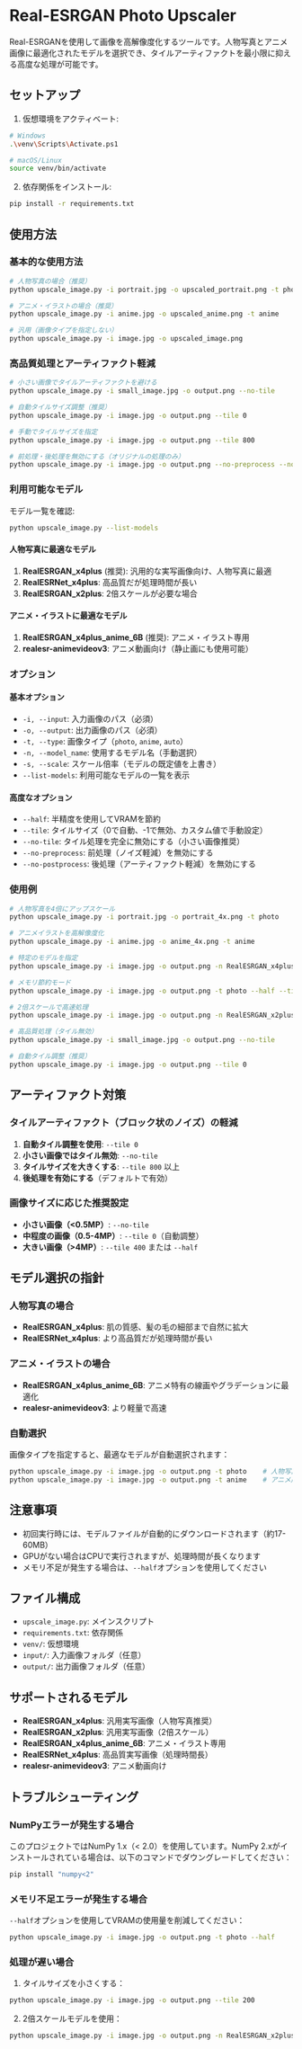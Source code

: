 # Real-ESRGAN Photo Upscaler

Real-ESRGANを使用して画像を高解像度化するツールです。人物写真とアニメ画像に最適化されたモデルを選択でき、タイルアーティファクトを最小限に抑える高度な処理が可能です。

## セットアップ

1. 仮想環境をアクティベート:
```bash
# Windows
.\venv\Scripts\Activate.ps1

# macOS/Linux
source venv/bin/activate
```

2. 依存関係をインストール:
```bash
pip install -r requirements.txt
```

## 使用方法

### 基本的な使用方法

```bash
# 人物写真の場合（推奨）
python upscale_image.py -i portrait.jpg -o upscaled_portrait.png -t photo

# アニメ・イラストの場合（推奨）
python upscale_image.py -i anime.jpg -o upscaled_anime.png -t anime

# 汎用（画像タイプを指定しない）
python upscale_image.py -i image.jpg -o upscaled_image.png
```

### 高品質処理とアーティファクト軽減

```bash
# 小さい画像でタイルアーティファクトを避ける
python upscale_image.py -i small_image.jpg -o output.png --no-tile

# 自動タイルサイズ調整（推奨）
python upscale_image.py -i image.jpg -o output.png --tile 0

# 手動でタイルサイズを指定
python upscale_image.py -i image.jpg -o output.png --tile 800

# 前処理・後処理を無効にする（オリジナルの処理のみ）
python upscale_image.py -i image.jpg -o output.png --no-preprocess --no-postprocess
```

### 利用可能なモデル

モデル一覧を確認:
```bash
python upscale_image.py --list-models
```

#### 人物写真に最適なモデル

1. **RealESRGAN_x4plus** (推奨): 汎用的な実写画像向け、人物写真に最適
2. **RealESRNet_x4plus**: 高品質だが処理時間が長い
3. **RealESRGAN_x2plus**: 2倍スケールが必要な場合

#### アニメ・イラストに最適なモデル

1. **RealESRGAN_x4plus_anime_6B** (推奨): アニメ・イラスト専用
2. **realesr-animevideov3**: アニメ動画向け（静止画にも使用可能）

### オプション

#### 基本オプション
- `-i, --input`: 入力画像のパス（必須）
- `-o, --output`: 出力画像のパス（必須）
- `-t, --type`: 画像タイプ（`photo`, `anime`, `auto`）
- `-n, --model_name`: 使用するモデル名（手動選択）
- `-s, --scale`: スケール倍率（モデルの既定値を上書き）
- `--list-models`: 利用可能なモデルの一覧を表示

#### 高度なオプション
- `--half`: 半精度を使用してVRAMを節約
- `--tile`: タイルサイズ（0で自動、-1で無効、カスタム値で手動設定）
- `--no-tile`: タイル処理を完全に無効にする（小さい画像推奨）
- `--no-preprocess`: 前処理（ノイズ軽減）を無効にする
- `--no-postprocess`: 後処理（アーティファクト軽減）を無効にする

### 使用例

```bash
# 人物写真を4倍にアップスケール
python upscale_image.py -i portrait.jpg -o portrait_4x.png -t photo

# アニメイラストを高解像度化
python upscale_image.py -i anime.jpg -o anime_4x.png -t anime

# 特定のモデルを指定
python upscale_image.py -i image.jpg -o output.png -n RealESRGAN_x4plus

# メモリ節約モード
python upscale_image.py -i image.jpg -o output.png -t photo --half --tile 200

# 2倍スケールで高速処理
python upscale_image.py -i image.jpg -o output.png -n RealESRGAN_x2plus

# 高品質処理（タイル無効）
python upscale_image.py -i small_image.jpg -o output.png --no-tile

# 自動タイル調整（推奨）
python upscale_image.py -i image.jpg -o output.png --tile 0
```

## アーティファクト対策

### タイルアーティファクト（ブロック状のノイズ）の軽減

1. **自動タイル調整を使用**: `--tile 0`
2. **小さい画像ではタイル無効**: `--no-tile`
3. **タイルサイズを大きくする**: `--tile 800` 以上
4. **後処理を有効にする**（デフォルトで有効）

### 画像サイズに応じた推奨設定

- **小さい画像（<0.5MP）**: `--no-tile`
- **中程度の画像（0.5-4MP）**: `--tile 0`（自動調整）
- **大きい画像（>4MP）**: `--tile 400` または `--half`

## モデル選択の指針

### 人物写真の場合
- **RealESRGAN_x4plus**: 肌の質感、髪の毛の細部まで自然に拡大
- **RealESRNet_x4plus**: より高品質だが処理時間が長い

### アニメ・イラストの場合
- **RealESRGAN_x4plus_anime_6B**: アニメ特有の線画やグラデーションに最適化
- **realesr-animevideov3**: より軽量で高速

### 自動選択
画像タイプを指定すると、最適なモデルが自動選択されます：
```bash
python upscale_image.py -i image.jpg -o output.png -t photo    # 人物写真用モデル
python upscale_image.py -i image.jpg -o output.png -t anime    # アニメ用モデル
```

## 注意事項

- 初回実行時には、モデルファイルが自動的にダウンロードされます（約17-60MB）
- GPUがない場合はCPUで実行されますが、処理時間が長くなります
- メモリ不足が発生する場合は、`--half`オプションを使用してください

## ファイル構成

- `upscale_image.py`: メインスクリプト
- `requirements.txt`: 依存関係
- `venv/`: 仮想環境
- `input/`: 入力画像フォルダ（任意）
- `output/`: 出力画像フォルダ（任意）

## サポートされるモデル

- **RealESRGAN_x4plus**: 汎用実写画像（人物写真推奨）
- **RealESRGAN_x2plus**: 汎用実写画像（2倍スケール）
- **RealESRGAN_x4plus_anime_6B**: アニメ・イラスト専用
- **RealESRNet_x4plus**: 高品質実写画像（処理時間長）
- **realesr-animevideov3**: アニメ動画向け

## トラブルシューティング

### NumPyエラーが発生する場合

このプロジェクトではNumPy 1.x（< 2.0）を使用しています。NumPy 2.xがインストールされている場合は、以下のコマンドでダウングレードしてください：

```bash
pip install "numpy<2"
```

### メモリ不足エラーが発生する場合

`--half`オプションを使用してVRAMの使用量を削減してください：

```bash
python upscale_image.py -i image.jpg -o output.png -t photo --half
```

### 処理が遅い場合

1. タイルサイズを小さくする：
```bash
python upscale_image.py -i image.jpg -o output.png --tile 200
```

2. 2倍スケールモデルを使用：
```bash
python upscale_image.py -i image.jpg -o output.png -n RealESRGAN_x2plus
```

